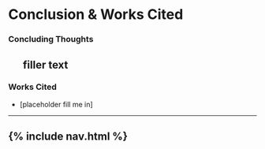 # Conclusion & Works Cited

### Concluding Thoughts

&nbsp;&nbsp;&nbsp;&nbsp;&nbsp;&nbsp;filler text
---

### Works Cited
* [placeholder fill me in]


---
{% include nav.html %}
---
